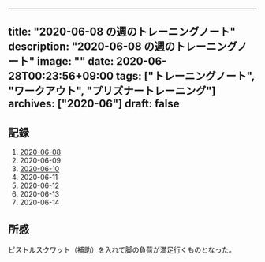 
---
title: "2020-06-08 の週のトレーニングノート"
description: "2020-06-08 の週のトレーニングノート"
image: ""
date: 2020-06-28T00:23:56+09:00
tags: ["トレーニングノート", "ワークアウト", "プリズナートレーニング"]
archives: ["2020-06"]
draft: false
---

## 記録

1. [2020-06-08](https://scrapbox.io/tbsmcd-memo/2020-06-08)
1. 2020-06-09
1. [2020-06-10](https://scrapbox.io/tbsmcd-memo/2020-06-10)
1. 2020-06-11
1. [2020-06-12](https://scrapbox.io/tbsmcd-memo/2020-06-12)
1. 2020-06-13
1. 2020-06-14
  

## 所感
ピストルスクワット（補助）を入れて脚の負荷が満足行くものとなった。
